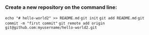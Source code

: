 ### Create a new repository on the command line:

`echo "# hello-world2" >> README.md`
    `git init`
    `git add README.md`
    `git commit -m "first commit"`
    `git remote add origin git@github.com:myusername/hello-world2.git`
    
    
